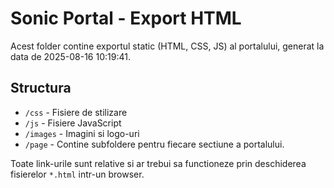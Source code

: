 # Sonic Portal - Export HTML

Acest folder contine exportul static (HTML, CSS, JS) al portalului, generat la data de 2025-08-16 10:19:41.

## Structura

- `/css` - Fisiere de stilizare
- `/js` - Fisiere JavaScript
- `/images` - Imagini si logo-uri
- `/page` - Contine subfoldere pentru fiecare sectiune a portalului.

Toate link-urile sunt relative si ar trebui sa functioneze prin deschiderea fisierelor `*.html` intr-un browser.